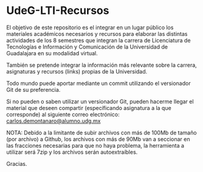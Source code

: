 # UdeG-LTI-Recursos

El objetivo de este repositorio es el integrar en un lugar público los materiales académicos necesarios y recursos para elaborar las 
distintas actividades de los 8 semestres que integran la carrera de Licenciatura de Tecnologías e Información y Comunicación de la 
Universidad de Guadalajara en su modalidad virtual.

También se pretende integrar la información más relevante sobre la carrera, asignaturas y recursos (links) propias de la Universidad.

Todo mundo puede aportar mediante un commit utilizando el versionador Git de su preferencia.

Si no pueden o saben utilizar un versionador Git, pueden hacerme llegar el material que deseen compartir (específicando asignatura
a la que corresponde) al siguiente correo electrónico: carlos.demontanaro@alumno.udg.mx

NOTA: Debido a la limitante de subir archivos con más de 100Mb de tamaño (por archivo) a Github, los archivos con más de 90Mb van a 
seccionar en las fracciones necesarias para que no haya problema, la herramienta a utilizar será 7zip y los archivos serán autoextraíbles.

Gracias.
